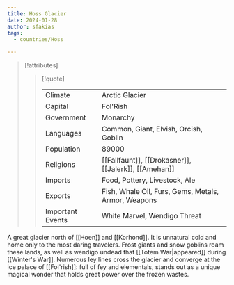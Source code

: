 ```yaml
---
title: Hoss Glacier
date: 2024-01-28
author: sfakias
tags:
  - countries/Hoss

---
```

> [!attributes]
> 
> > [!quote]
> >
> > | | |
> > | --- | --- |
> > | Climate | Arctic Glacier |
> > | Capital | Fol'Rish |
> > | Government | Monarchy |
> > | Languages | Common, Giant, Elvish, Orcish, Goblin |
> > | Population | 89000 |
> > | Religions | [[Fallfaunt]], [[Drokasner]], [[Jalerk]], [[Amehan]] |
> > | Imports | Food, Pottery, Livestock, Ale |
> > | Exports | Fish, Whale Oil, Furs, Gems, Metals, Armor, Weapons |
> > | Important Events | White Marvel, Wendigo Threat |

A great glacier north of [[Hoen]] and [[Korhond]]. It is unnatural cold and home only to the most daring travelers. Frost giants and snow goblins roam these lands, as well as wendigo undead that [[Totem War|appeared]] during [[Winter's War]]. Numerous ley lines cross the glacier and converge at the ice palace of [[Fol'rish]]: full of fey and elementals, stands out as a unique magical wonder that holds great power over the frozen wastes.